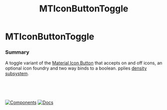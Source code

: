 ﻿---
uid: C.MTIconButtonToggle
title: MTIconButtonToggle
---
# MTIconButtonToggle

### Summary

A toggle variant of the [Material Icon Button](https://github.com/material-components/material-components-web/tree/v7.0.0/packages/mdc-icon-button#icon-buttons) that accepts on and off icons, an optional icon foundry and two way binds to a boolean.
 pplies [density subsystem](xref:A.Density).

&nbsp;

&nbsp;

[![Components](https://img.shields.io/static/v1?label=Components&message=Core&color=blue)](xref:A.CoreComponents)
[![Docs](https://img.shields.io/static/v1?label=API%20Documentation&message=MTIconButtonToggle&color=brightgreen)](xref:BlazorMdc.MTIconButtonToggle)